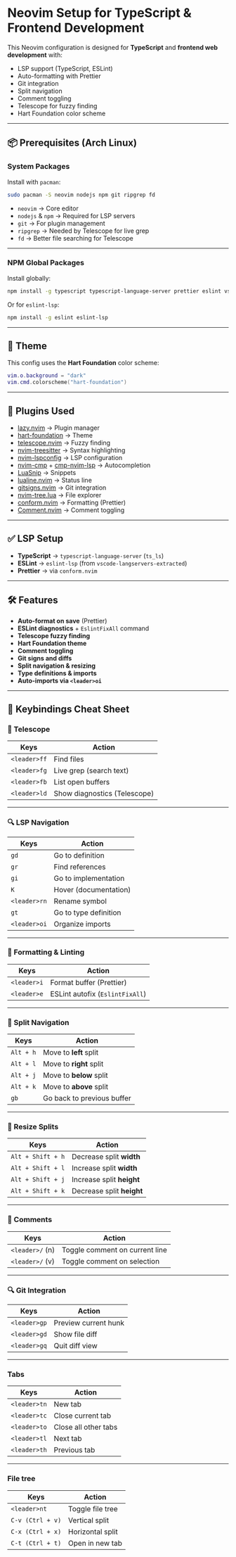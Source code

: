 # Neovim Setup for TypeScript & Frontend Development

This Neovim configuration is designed for **TypeScript** and **frontend web development** with:
- LSP support (TypeScript, ESLint)
- Auto-formatting with Prettier
- Git integration
- Split navigation
- Comment toggling
- Telescope for fuzzy finding
- Hart Foundation color scheme

---

## 📦 **Prerequisites** (Arch Linux)

### System Packages
Install with `pacman`:
```bash
sudo pacman -S neovim nodejs npm git ripgrep fd
```

- `neovim` → Core editor
- `nodejs` & `npm` → Required for LSP servers
- `git` → For plugin management
- `ripgrep` → Needed by Telescope for live grep
- `fd` → Better file searching for Telescope

---

### NPM Global Packages
Install globally:
```bash
npm install -g typescript typescript-language-server prettier eslint vscode-langservers-extracted
```

Or for `eslint-lsp`:
```bash
npm install -g eslint eslint-lsp
```

---

## 🎨 Theme
This config uses the **Hart Foundation** color scheme:
```lua
vim.o.background = "dark"
vim.cmd.colorscheme("hart-foundation")
```

---

## 🔌 Plugins Used
- [lazy.nvim](https://github.com/folke/lazy.nvim) → Plugin manager
- [hart-foundation](https://github.com/Integralist/hart-foundation) → Theme
- [telescope.nvim](https://github.com/nvim-telescope/telescope.nvim) → Fuzzy finding
- [nvim-treesitter](https://github.com/nvim-treesitter/nvim-treesitter) → Syntax highlighting
- [nvim-lspconfig](https://github.com/neovim/nvim-lspconfig) → LSP configuration
- [nvim-cmp](https://github.com/hrsh7th/nvim-cmp) + [cmp-nvim-lsp](https://github.com/hrsh7th/cmp-nvim-lsp) → Autocompletion
- [LuaSnip](https://github.com/L3MON4D3/LuaSnip) → Snippets
- [lualine.nvim](https://github.com/nvim-lualine/lualine.nvim) → Status line
- [gitsigns.nvim](https://github.com/lewis6991/gitsigns.nvim) → Git integration
- [nvim-tree.lua](https://github.com/nvim-tree/nvim-tree.lua) → File explorer
- [conform.nvim](https://github.com/stevearc/conform.nvim) → Formatting (Prettier)
- [Comment.nvim](https://github.com/numToStr/Comment.nvim) → Comment toggling

---

## ✅ LSP Setup
- **TypeScript** → `typescript-language-server` (`ts_ls`)
- **ESLint** → `eslint-lsp` (from `vscode-langservers-extracted`)
- **Prettier** → via `conform.nvim`

---

## 🛠 Features
- **Auto-format on save** (Prettier)
- **ESLint diagnostics** + `EslintFixAll` command
- **Telescope fuzzy finding**
- **Hart Foundation theme**
- **Comment toggling**
- **Git signs and diffs**
- **Split navigation & resizing**
- **Type definitions & imports**
- **Auto-imports via `<leader>oi`**

---

## 🔑 Keybindings Cheat Sheet

### 📁 Telescope
| Keys           | Action                      |
|----------------|-----------------------------|
| `<leader>ff`   | Find files                  |
| `<leader>fg`   | Live grep (search text)     |
| `<leader>fb`   | List open buffers           |
| `<leader>ld`   | Show diagnostics (Telescope)|

---

### 🔍 LSP Navigation
| Keys           | Action                      |
|----------------|-----------------------------|
| `gd`           | Go to definition            |
| `gr`           | Find references             |
| `gi`           | Go to implementation        |
| `K`            | Hover (documentation)       |
| `<leader>rn`   | Rename symbol               |
| `gt`           | Go to type definition       |
| `<leader>oi`   | Organize imports            |

---

### 🧼 Formatting & Linting
| Keys           | Action                               |
|----------------|--------------------------------------|
| `<leader>i`    | Format buffer (Prettier)            |
| `<leader>e`    | ESLint autofix (`EslintFixAll`)     |

---

### 🔀 Split Navigation
| Keys           | Action                      |
|----------------|-----------------------------|
| `Alt + h`      | Move to **left** split      |
| `Alt + l`      | Move to **right** split     |
| `Alt + j`      | Move to **below** split     |
| `Alt + k`      | Move to **above** split     |
| `gb`           | Go back to previous buffer  |

---

### 📏 Resize Splits
| Keys              | Action                          |
|-------------------|---------------------------------|
| `Alt + Shift + h` | Decrease split **width**        |
| `Alt + Shift + l` | Increase split **width**        |
| `Alt + Shift + j` | Increase split **height**       |
| `Alt + Shift + k` | Decrease split **height**       |

---

### 📝 Comments
| Keys             | Action                              |
|------------------|-------------------------------------|
| `<leader>/` (n)  | Toggle comment on current line      |
| `<leader>/` (v)  | Toggle comment on selection         |

---

### 🔍 Git Integration
| Keys           | Action                      |
|----------------|-----------------------------|
| `<leader>gp`   | Preview current hunk        |
| `<leader>gd`   | Show file diff              |
| `<leader>gq`   | Quit diff view              |

---

### Tabs
| Keys           | Action                  |
|----------------|-------------------------|
| `<leader>tn`   | New tab                 |
| `<leader>tc`   | Close current tab       |
| `<leader>to`   | Close all other tabs    |
| `<leader>tl`   | Next tab                |
| `<leader>th`   | Previous tab            |

---

### File tree
| Keys             | Action            |
|------------------|-------------------|
| `<leader>nt`     | Toggle file tree  |
| `C-v (Ctrl + v)` | Vertical split    |
| `C-x (Ctrl + x)` | Horizontal split  |
| `C-t (Ctrl + t)` | Open in new tab   |

